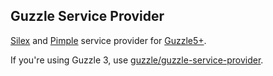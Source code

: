 Guzzle Service Provider  
---  

[Silex](https://github.com/silexphp/silex.git) and [Pimple](https://github.com/fabpot/pimple) service provider for
[Guzzle5+](https://github.com/guzzle/guzzle).  

If you're using Guzzle 3, use
[guzzle/guzzle-service-provider](https://github.com/guzzle/guzzle-service-provider).  


